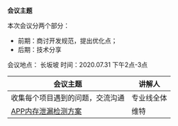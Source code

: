 **会议主题**

本次会议分两个部分：

- 前期：商讨开发规范，提出优化点；
- 后期：技术分享



会议地点： 长坂坡  时间：2020.07.31 下午2点-3点

| 会议主题                                                     | 讲解人 |
| ------------------------------------------------------------ | ------ |
| 收集每个项目遇到的问题，交流沟通 | 专业线全体  |
| [APP内存泄漏检测方案](http://192.168.11.214:8087/android-team/androidteamtogether/blob/master/技术分享会议/APP内存泄漏检测方案.md) | 维特 |

